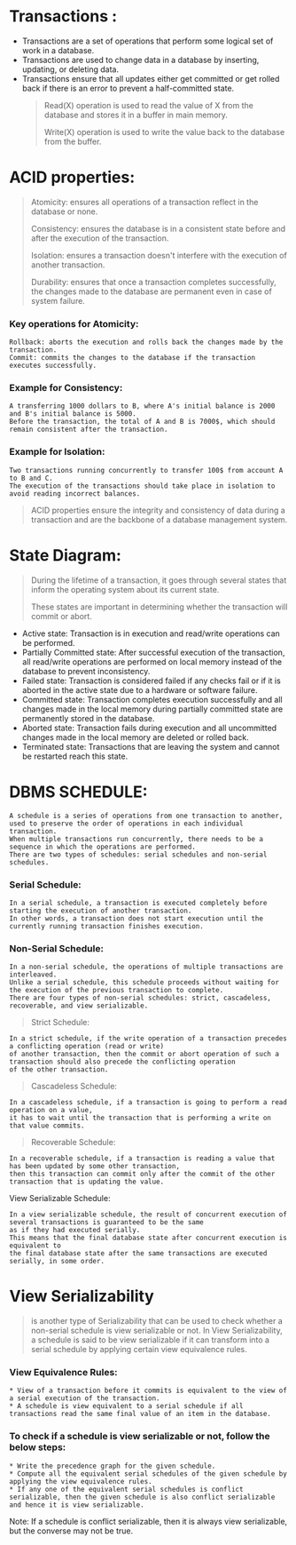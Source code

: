 # Transactions :

* Transactions are a set of operations that perform some logical set of work in a database.
* Transactions are used to change data in a database by inserting, updating, or deleting data.
* Transactions ensure that all updates either get committed or get rolled back if there is an error to prevent a half-committed state.
  >    Read(X) operation is used to read the value of X from the database and stores it in a buffer in main memory.
  >    
  >    Write(X) operation is used to write the value back to the database from the buffer.



# ACID properties:

> Atomicity: ensures all operations of a transaction reflect in the database or none.
>
> Consistency: ensures the database is in a consistent state before and after the execution of the transaction.
>
> Isolation: ensures a transaction doesn't interfere with the execution of another transaction.
> 
> Durability: ensures that once a transaction completes successfully, the changes made to the database are permanent even in case of system failure.

### Key operations for Atomicity:

    Rollback: aborts the execution and rolls back the changes made by the transaction.
    Commit: commits the changes to the database if the transaction executes successfully.

### Example for Consistency:

    A transferring 1000 dollars to B, where A's initial balance is 2000 and B's initial balance is 5000. 
    Before the transaction, the total of A and B is 7000$, which should remain consistent after the transaction.

### Example for Isolation:

    Two transactions running concurrently to transfer 100$ from account A to B and C. 
    The execution of the transactions should take place in isolation to avoid reading incorrect balances.

> ACID properties ensure the integrity and consistency of data during a transaction and are the backbone of a database management system.



# State Diagram:

> During the lifetime of a transaction, it goes through several states that inform the operating system about its current state.
> 
> These states are important in determining whether the transaction will commit or abort.

* Active state: Transaction is in execution and read/write operations can be performed.
* Partially Committed state: After successful execution of the transaction, all read/write operations are performed on local memory instead of the database to prevent inconsistency.
* Failed state: Transaction is considered failed if any checks fail or if it is aborted in the active state due to a hardware or software failure.
* Committed state: Transaction completes execution successfully and all changes made in the local memory during partially committed state are permanently stored in the database.
* Aborted state: Transaction fails during execution and all uncommitted changes made in the local memory are deleted or rolled back.
* Terminated state: Transactions that are leaving the system and cannot be restarted reach this state.



# DBMS SCHEDULE:

    A schedule is a series of operations from one transaction to another, used to preserve the order of operations in each individual transaction.
    When multiple transactions run concurrently, there needs to be a sequence in which the operations are performed.
    There are two types of schedules: serial schedules and non-serial schedules.

### Serial Schedule:

    In a serial schedule, a transaction is executed completely before starting the execution of another transaction.
    In other words, a transaction does not start execution until the currently running transaction finishes execution.

### Non-Serial Schedule:

    In a non-serial schedule, the operations of multiple transactions are interleaved.
    Unlike a serial schedule, this schedule proceeds without waiting for the execution of the previous transaction to complete.
    There are four types of non-serial schedules: strict, cascadeless, recoverable, and view serializable.

> Strict Schedule:

    In a strict schedule, if the write operation of a transaction precedes a conflicting operation (read or write) 
    of another transaction, then the commit or abort operation of such a transaction should also precede the conflicting operation 
    of the other transaction.

> Cascadeless Schedule:

    In a cascadeless schedule, if a transaction is going to perform a read operation on a value, 
    it has to wait until the transaction that is performing a write on that value commits.

> Recoverable Schedule:

    In a recoverable schedule, if a transaction is reading a value that has been updated by some other transaction, 
    then this transaction can commit only after the commit of the other transaction that is updating the value.

View Serializable Schedule:

    In a view serializable schedule, the result of concurrent execution of several transactions is guaranteed to be the same 
    as if they had executed serially.
    This means that the final database state after concurrent execution is equivalent to 
    the final database state after the same transactions are executed serially, in some order.
    
    

# View Serializability

> is another type of Serializability that can be used to check whether a non-serial schedule is view serializable or not.
> In View Serializability, a schedule is said to be view serializable if it can transform into a serial schedule by applying certain view equivalence rules.

### View Equivalence Rules:

    * View of a transaction before it commits is equivalent to the view of a serial execution of the transaction.
    * A schedule is view equivalent to a serial schedule if all transactions read the same final value of an item in the database.

### To check if a schedule is view serializable or not, follow the below steps:

    * Write the precedence graph for the given schedule.
    * Compute all the equivalent serial schedules of the given schedule by applying the view equivalence rules.
    * If any one of the equivalent serial schedules is conflict serializable, then the given schedule is also conflict serializable and hence it is view serializable.

Note: If a schedule is conflict serializable, then it is always view serializable, but the converse may not be true.    
